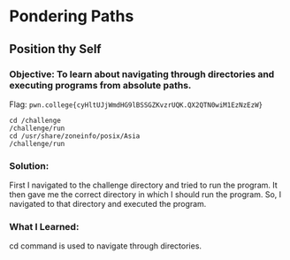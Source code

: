 # Pondering Paths
## Position thy Self

### Objective: To learn about navigating through directories and executing programs from absolute paths.

Flag: `pwn.college{cyHltUJjWmdHG9lBSSGZKvzrUQK.QX2QTN0wiM1EzNzEzW}`

```
cd /challenge
/challenge/run
cd /usr/share/zoneinfo/posix/Asia
/challenge/run
```
### Solution:

First I navigated to the challenge directory and tried to run the program. It then gave me the correct directory in which I should run the program. So, I navigated to that directory and executed the program.

### What I Learned:
cd command is used to navigate through directories.
